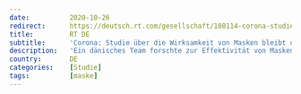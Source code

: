 ```yaml
---
date:          2020-10-26
redirect:      https://deutsch.rt.com/gesellschaft/108114-corona-studie-ueber-wirksamkeit-von-masken-bleibt-unveroeffentlicht/
title:         RT DE
subtitle:      'Corona: Studie über die Wirksamkeit von Masken bleibt unveröffentlicht'
description:   'Ein dänisches Team forschte zur Effektivität von Masken im Zusammenhang mit den Maßnahmen gegen das Coronavirus. Zahlreiche Fachzeitschriften weigerten sich, die Ergebnisse zu veröffentlichen. Manche sprechen in Bezug auf die Maskenpflicht von politischer Lobbyarbeit.'
country:       DE
categories:    [Studie]
tags:          [maske]
---
```


